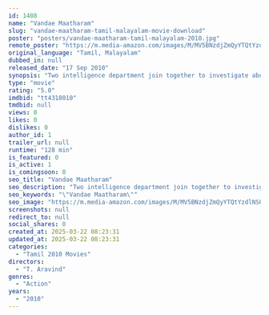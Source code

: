 ```yaml
---
id: 1408
name: "Vandae Maatharam"
slug: "vandae-maatharam-tamil-malayalam-movie-download"
poster: "posters/vandae-maatharam-tamil-malayalam-2010.jpg"
remote_poster: "https://m.media-amazon.com/images/M/MV5BNzdjZmQyYTQtYzdlNS00MzExLThlYjItNDk1NDc2NjI2ZWUwXkEyXkFqcGdeQXVyMjkxNzQ1NDI@._V1_SX300.jpg"
original_language: "Tamil, Malayalam"
dubbed_in: null
released_date: "17 Sep 2010"
synopsis: "Two intelligence department join together to investigate about terrorists activities in Kerala."
type: "movie"
rating: "5.0"
imdbid: "tt4318010"
tmdbid: null
views: 0
likes: 0
dislikes: 0
author_id: 1
trailer_url: null
runtime: "128 min"
is_featured: 0
is_active: 1
is_comingsoon: 0
seo_title: "Vandae Maatharam"
seo_description: "Two intelligence department join together to investigate about terrorists activities in Kerala."
seo_keywords: "\"Vandae Maatharam\""
seo_image: "https://m.media-amazon.com/images/M/MV5BNzdjZmQyYTQtYzdlNS00MzExLThlYjItNDk1NDc2NjI2ZWUwXkEyXkFqcGdeQXVyMjkxNzQ1NDI@._V1_SX300.jpg"
screenshots: null
redirect_to: null
social_shares: 0
created_at: 2025-03-22 08:23:31
updated_at: 2025-03-22 08:23:31
categories:
  - "Tamil 2010 Movies"
directors:
  - "T. Aravind"
genres:
  - "Action"
years:
  - "2010"
---
```


